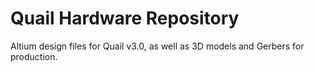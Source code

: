 # Quail Hardware Repository
Altium design files for Quail v3.0, as well as 3D models and Gerbers for production.
